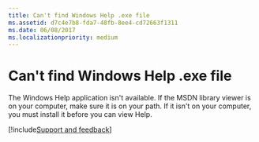 ```yaml
---
title: Can't find Windows Help .exe file
ms.assetid: d7c4e7b8-fda7-48fb-8ee4-cd72663f1311
ms.date: 06/08/2017
ms.localizationpriority: medium
---
```



# Can't find Windows Help .exe file
The Windows Help application isn't available. If the MSDN library viewer is on your computer, make sure it is on your path. If it isn't on your computer, you must install it before you can view Help.

[!include[Support and feedback](~/includes/feedback-boilerplate.md)]
